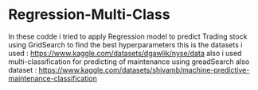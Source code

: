 # Regression-Multi-Class
In these codde i tried to apply Regression model to predict Trading stock using GridSearch to find the best hyperparameters
this is the datasets i used : https://www.kaggle.com/datasets/dgawlik/nyse/data
also i used multi-classification for predicting of maintenance using greadSearch also
dataset :
https://www.kaggle.com/datasets/shivamb/machine-predictive-maintenance-classification
